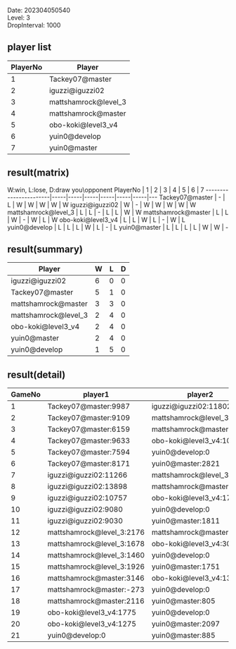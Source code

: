 Date: 202304050540  
Level: 3  
DropInterval: 1000  
## player list
PlayerNo  |  Player
----------|----------------------
1         |  Tackey07@master
2         |  iguzzi@iguzzi02
3         |  mattshamrock@level_3
4         |  mattshamrock@master
5         |  obo-koki@level3_v4
6         |  yuin0@develop
7         |  yuin0@master
## result(matrix)
W:win, L:lose, D:draw
you\opponent PlayerNo  |  1  |  2  |  3  |  4  |  5  |  6  |  7
-----------------------|-----|-----|-----|-----|-----|-----|---
Tackey07@master        |  -  |  L  |  W  |  W  |  W  |  W  |  W
iguzzi@iguzzi02        |  W  |  -  |  W  |  W  |  W  |  W  |  W
mattshamrock@level_3   |  L  |  L  |  -  |  L  |  L  |  W  |  W
mattshamrock@master    |  L  |  L  |  W  |  -  |  W  |  L  |  W
obo-koki@level3_v4     |  L  |  L  |  W  |  L  |  -  |  W  |  L
yuin0@develop          |  L  |  L  |  L  |  W  |  L  |  -  |  L
yuin0@master           |  L  |  L  |  L  |  L  |  W  |  W  |  -
## result(summary)
Player                |  W  |  L  |  D
----------------------|-----|-----|---
iguzzi@iguzzi02       |  6  |  0  |  0
Tackey07@master       |  5  |  1  |  0
mattshamrock@master   |  3  |  3  |  0
mattshamrock@level_3  |  2  |  4  |  0
obo-koki@level3_v4    |  2  |  4  |  0
yuin0@master          |  2  |  4  |  0
yuin0@develop         |  1  |  5  |  0
## result(detail)
GameNo  |  player1                    |  player2
--------|-----------------------------|---------------------------
1       |  Tackey07@master:9987       |  iguzzi@iguzzi02:11802
2       |  Tackey07@master:9109       |  mattshamrock@level_3:4651
3       |  Tackey07@master:6159       |  mattshamrock@master:515
4       |  Tackey07@master:9633       |  obo-koki@level3_v4:1036
5       |  Tackey07@master:7594       |  yuin0@develop:0
6       |  Tackey07@master:8171       |  yuin0@master:2821
7       |  iguzzi@iguzzi02:11266      |  mattshamrock@level_3:1950
8       |  iguzzi@iguzzi02:13898      |  mattshamrock@master:1834
9       |  iguzzi@iguzzi02:10757      |  obo-koki@level3_v4:1777
10      |  iguzzi@iguzzi02:9080       |  yuin0@develop:0
11      |  iguzzi@iguzzi02:9030       |  yuin0@master:1811
12      |  mattshamrock@level_3:2176  |  mattshamrock@master:4788
13      |  mattshamrock@level_3:1678  |  obo-koki@level3_v4:3044
14      |  mattshamrock@level_3:1460  |  yuin0@develop:0
15      |  mattshamrock@level_3:1926  |  yuin0@master:1751
16      |  mattshamrock@master:3146   |  obo-koki@level3_v4:1325
17      |  mattshamrock@master:-273   |  yuin0@develop:0
18      |  mattshamrock@master:2116   |  yuin0@master:805
19      |  obo-koki@level3_v4:1775    |  yuin0@develop:0
20      |  obo-koki@level3_v4:1275    |  yuin0@master:2097
21      |  yuin0@develop:0            |  yuin0@master:885
